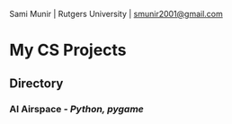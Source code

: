 Sami Munir | Rutgers University | smunir2001@gmail.com
# My CS Projects
## Directory
### AI Airspace - *Python, pygame*